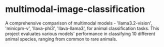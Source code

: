 # multimodal-image-classification
A comprehensive comparison of multimodal models - 'llama3.2-vision', 'minicpm-v', 'llava-phi3', 'llava-llama3', for animal classification tasks. This project evaluates various models' performance in classifying 10 different animal species, ranging from common to rare animals.
